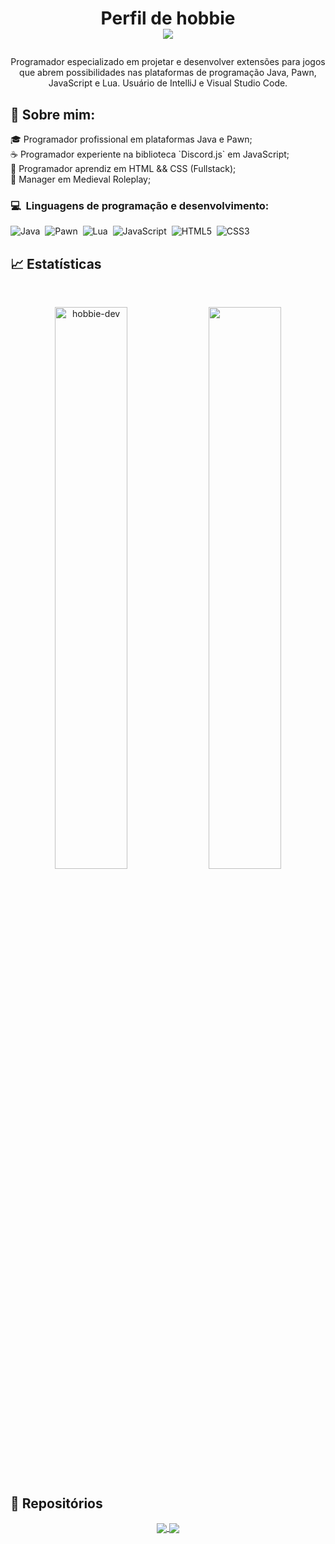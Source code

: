 # <p align="center">Perfil de hobbie<br /><img src="https://komarev.com/ghpvc/?username=hobbie-dev1619&color=blueviolet&style=flat-square&label=Profile+Views" /></p>
<p align="center">Programador especializado em projetar e desenvolver extensões para jogos que abrem possibilidades nas plataformas de programação Java, Pawn, JavaScript e Lua. Usuário de IntelliJ e Visual Studio Code.</p>

## 🧑 Sobre mim:
<p>
🎓 Programador profissional em plataformas Java e Pawn;<br>
☕ Programador experiente na biblioteca `Discord.js` em JavaScript;<br>
🧩 Programador aprendiz em HTML && CSS (Fullstack);<br>
🧱 Manager em Medieval Roleplay;<br>
</p>

### 💻 &nbsp;Linguagens de programação e desenvolvimento:
![Java](https://img.shields.io/badge/java-%239b44c7.svg?style=for-the-badge&logo=java&logoColor=white)&nbsp;
![Pawn](https://img.shields.io/badge/pawn-%238A0707.svg?style=for-the-badge&logo=pawn&logoColor=white)&nbsp;
![Lua](https://img.shields.io/badge/lua-%232C2D72.svg?style=for-the-badge&logo=lua&logoColor=white)&nbsp;
![JavaScript](https://img.shields.io/badge/javascript-%23323330.svg?style=for-the-badge&logo=javascript&logoColor=%23F7DF1E)&nbsp;
![HTML5](https://img.shields.io/badge/html-%23e48316.svg?style=for-the-badge&logo=html5&logoColor=white)&nbsp;
![CSS3](https://img.shields.io/badge/css-%2316bde4.svg?style=for-the-badge&logo=css3&logoColor=white)&nbsp;

## 📈 Estatísticas

<br/>
<p align="center">
  <img width="48%" src="https://github-readme-stats.vercel.app/api?username=hobbie-dev&count_private=true&theme=dark&show_icons=true" alt="hobbie-dev" />
  <img width="48%" src="https://github-readme-streak-stats.herokuapp.com/?user=hobbie-dev&hide_border=true&theme=dark&show_icons=true" />
</p>

## 📕 Repositórios

<p align="center">
	<a href="https://github.com/hobbie-dev/minecraft-bot-javascript/">
		<img align="center" src="https://github-readme-stats.vercel.app/api/pin/?username=hobbie-dev&repo=minecraft-bot-javascript&hide_border=true&theme=dark&show_icons=true" />
	</a>
	<a href="https://github.com/hobbie-dev/ban-js">
		<img align="center" src="https://github-readme-stats.vercel.app/api/pin/?username=hobbie-dev&repo=ban-js&hide_border=true&theme=dark&show_icons=true" />
	</a>
</p>
